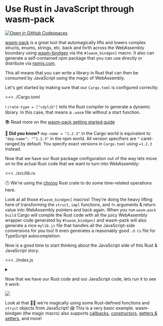 # Use Rust in JavaScript through wasm-pack

[![Open in GitHub Codespaces](https://github.com/codespaces/badge.svg)](https://codespaces.new/jcbhmr/webassemblybyexample.dev?quickstart=1&devcontainer_path=.devcontainer%2Frs-js-wasm-pack%2Fdevcontainer.json)

[wasm-pack](https://rustwasm.github.io/wasm-pack/) is a great tool that automagically lifts and lowers complex structs, enums, strings, etc. back and forth across the WebAssembly boundary using [wasm-bindgen](https://rustwasm.github.io/docs/wasm-bindgen/) via the `#[wasm_bindgen]` macro. It also can generate a self-contained npm package that you can use directly or distribute via [npmjs.com](https://www.npmjs.com/).

This all means that you can write a library in Rust that can then be consumed by JavaScript using the magic of WebAssembly.

Let's get started by making sure that our `Cargo.toml` is configured correctly:

<<< ./Cargo.toml

ℹ `crate-type = ["cdylib"]` tells the Rust compiler to generate a dynamic library. In this case, that means a `.wasm` file without a start function.

📚 Read more on the [wasm-pack getting started guide](https://rustwasm.github.io/wasm-pack/book/tutorials/npm-browser-packages/getting-started.html)

**📖 Did you know?** `dep-name = "1.2.3"` in the Cargo world is equivalent to `"dep-name": "^1.2.3"` in the npm world. All version specifiers are `^` caret-ranged by default. You specify exact versions in `Cargo.toml` using `=1.2.3` instead.

Now that we have our Rust package configuration out of the way lets move on to the actual Rust code that we want to turn into WebAssembly:

<<< ./src/lib.rs

🕒 We're using the [chrono](https://crates.io/crates/chrono) Rust crate to do some time-related operations here.

Look at all those `#[wasm_bindgen]` macros! They're doing the heavy lifting here of transforming the `struct`, `impl` functions, and `fn` arguments & return value into WebAssembly pointers and back again. When you run `wasm-pack build` Cargo will compile the Rust code with all the juicy WebAssembly wrapper code generated by `#[wasm_bindgen]` and wasm-pack will also generate a nice `mylib.js` file that handles all the JavaScript-side conversions for you too! It even generates a reasonably good `.d.ts` file for TypeScript autocompletion.

Now is a good time to start thinking about the JavaScript side of this Rust & JavaScript story.

<<< ./index.js

<details><summary><code></code></summary>

<<< ./index.html

</details>

Now that we have our Rust code and our JavaScript code, lets run it to see it work:

![](https://i.imgur.com/R1iEwc4.png)

Look at that 🧙‍♂️ we're magically using some Rust-defined functions and `struct` objects from JavaScript! 😱 This is a very basic example. wasm-bindgen (the magic macro) also supports [callbacks](https://rustwasm.github.io/wasm-bindgen/reference/receiving-js-closures-in-rust.html), [constructors](https://rustwasm.github.io/wasm-bindgen/reference/attributes/on-rust-exports/constructor.html), [getters & setters](https://rustwasm.github.io/wasm-bindgen/reference/attributes/on-rust-exports/getter-and-setter.html), and more!
